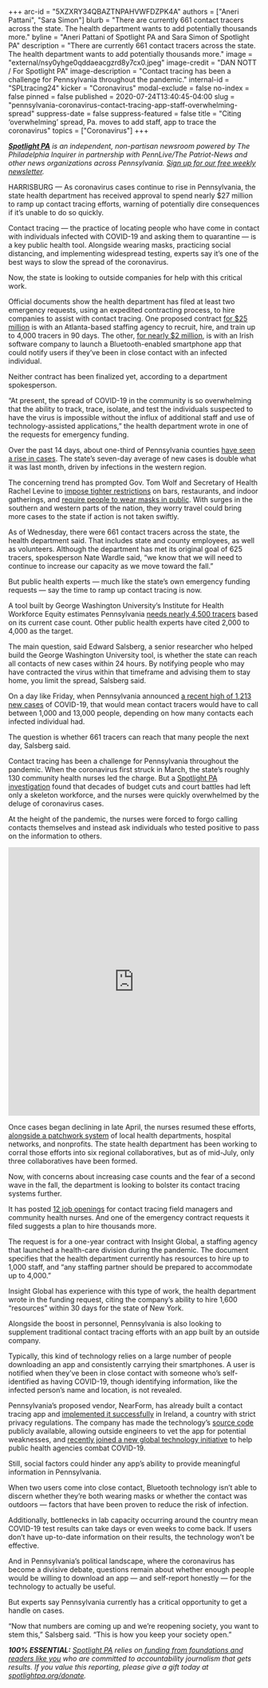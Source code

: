 +++
arc-id = "5XZXRY34QBAZTNPAHVWFDZPK4A"
authors = ["Aneri Pattani", "Sara Simon"]
blurb = "There are currently 661 contact tracers across the state. The health department wants to add potentially thousands more."
byline = "Aneri Pattani of Spotlight PA and Sara Simon of Spotlight PA"
description = "There are currently 661 contact tracers across the state. The health department wants to add potentially thousands more."
image = "external/nsy0yhge0qddaeacgzrd8y7cx0.jpeg"
image-credit = "DAN NOTT / For Spotlight PA"
image-description = "Contact tracing has been a challenge for Pennsylvania throughout the pandemic."
internal-id = "SPLtracing24"
kicker = "Coronavirus"
modal-exclude = false
no-index = false
pinned = false
published = 2020-07-24T13:40:45-04:00
slug = "pennsylvania-coronavirus-contact-tracing-app-staff-overwhelming-spread"
suppress-date = false
suppress-featured = false
title = "Citing ‘overwhelming’ spread, Pa. moves to add staff, app to trace the coronavirus"
topics = ["Coronavirus"]
+++

<a href="https://www.spotlightpa.org/"><i><b>Spotlight PA</b></i></a><i> is an independent, non-partisan newsroom powered by The Philadelphia Inquirer in partnership with PennLive/The Patriot-News and other news organizations across Pennsylvania. </i><a href="https://www.spotlightpa.org/newsletters"><i>Sign up for our free weekly newsletter</i></a><i>.</i>

HARRISBURG — As coronavirus cases continue to rise in Pennsylvania, the state health department has received approval to spend nearly $27 million to ramp up contact tracing efforts, warning of potentially dire consequences if it’s unable to do so quickly.

Contact tracing — the practice of locating people who have come in contact with individuals infected with COVID-19 and asking them to quarantine — is a key public health tool. Alongside wearing masks, practicing social distancing, and implementing widespread testing, experts say it’s one of the best ways to slow the spread of the coronavirus.

Now, the state is looking to outside companies for help with this critical work.

Official documents show the health department has filed at least two emergency requests, using an expedited contracting process, to hire companies to assist with contact tracing. One proposed contract <a href="https://web.archive.org/20200726064336/http://www.emarketplace.state.pa.us/PrintVersion.aspx?m=EP&amp;id=18187">for $25 million</a> is with an Atlanta-based staffing agency to recruit, hire, and train up to 4,000 tracers in 90 days. The other, <a href="https://web.archive.org/20200726053402/http://www.emarketplace.state.pa.us/PrintVersion.aspx?m=EP&amp;id=18013">for nearly $2 million</a>, is with an Irish software company to launch a Bluetooth-enabled smartphone app that could notify users if they’ve been in close contact with an infected individual.

Neither contract has been finalized yet, according to a department spokesperson.

“At present, the spread of COVID-19 in the community is so overwhelming that the ability to track, trace, isolate, and test the individuals suspected to have the virus is impossible without the influx of additional staff and use of technology-assisted applications,” the health department wrote in one of the requests for emergency funding.

<script src="https://www.spotlightpa.org/embed.js" async></script><div data-spl-embed-version="1" data-spl-src="https://www.spotlightpa.org/embeds/donate/"></div>

Over the past 14 days, about one-third of Pennsylvania counties <a href="https://www.spotlightpa.org/news/2020/03/pa-coronavirus-updates-cases-map-live-tracker/">have seen a rise in cases</a>. The state’s seven-day average of new cases is double what it was last month, driven by infections in the western region.

The concerning trend has prompted Gov. Tom Wolf and Secretary of Health Rachel Levine to <a href="https://www.spotlightpa.org/news/2020/07/pennsylvania-coronavirus-restrictions-wolf-bars-restaurants-nightclubs-telework/">impose tighter restrictions</a> on bars, restaurants, and indoor gatherings, and <a href="https://www.spotlightpa.org/news/2020/07/pennsylvania-masks-mandatory-coronavirus-increases/">require people to wear masks in public</a>. With surges in the southern and western parts of the nation, they worry travel could bring more cases to the state if action is not taken swiftly.

As of Wednesday, there were 661 contact tracers across the state, the health department said. That includes state and county employees, as well as volunteers. Although the department has met its original goal of 625 tracers, spokesperson Nate Wardle said, “we know that we will need to continue to increase our capacity as we move toward the fall.”

But public health experts — much like the state’s own emergency funding requests — say the time to ramp up contact tracing is now.

A tool built by George Washington University’s Institute for Health Workforce Equity estimates Pennsylvania <a href="https://web.archive.org/web/20210822235001/https://www.gwhwi.org/estimator-613404.html">needs nearly 4,500 tracers</a> based on its current case count. Other public health experts have cited 2,000 to 4,000 as the target.

The main question, said Edward Salsberg, a senior researcher who helped build the George Washington University tool, is whether the state can reach all contacts of new cases within 24 hours. By notifying people who may have contracted the virus within that timeframe and advising them to stay home, you limit the spread, Salsberg said.

On a day like Friday, when Pennsylvania announced <a href="https://www.media.pa.gov/Pages/Health-Details.aspx?newsid=927">a recent high of 1,213 new cases</a> of COVID-19, that would mean contact tracers would have to call between 1,000 and 13,000 people, depending on how many contacts each infected individual had.

The question is whether 661 tracers can reach that many people the next day, Salsberg said.

Contact tracing has been a challenge for Pennsylvania throughout the pandemic. When the coronavirus first struck in March, the state’s roughly 130 community health nurses led the charge. But a <a href="https://www.spotlightpa.org/news/2020/04/pennsylvania-coronavirus-investigation-contact-tracing-nurses-budget-cuts/">Spotlight PA investigation</a> found that decades of budget cuts and court battles had left only a skeleton workforce, and the nurses were quickly overwhelmed by the deluge of coronavirus cases.

At the height of the pandemic, the nurses were forced to forgo calling contacts themselves and instead ask individuals who tested positive to pass on the information to others.

<iframe title="How many contact tracers does Pennsylvania need?" aria-label="Grouped Bars" id="datawrapper-chart-pmmmM" src="https://datawrapper.dwcdn.net/pmmmM/1/" scrolling="no" frameborder="0" style="width: 0; min-width: 100% !important; border: none;" height="537"></iframe><script type="text/javascript">!function(){"use strict";window.addEventListener("message",(function(a){if(void 0!==a.data["datawrapper-height"])for(var e in a.data["datawrapper-height"]){var t=document.getElementById("datawrapper-chart-"+e)||document.querySelector("iframe[src*='"+e+"']");t&&(t.style.height=a.data["datawrapper-height"][e]+"px")}}))}();
</script>

Once cases began declining in late April, the nurses resumed these efforts, <a href="https://www.spotlightpa.org/news/2020/06/pennsylvania-reopening-contact-tracing-coronavirus/">alongside a patchwork system</a> of local health departments, hospital networks, and nonprofits. The state health department has been working to corral those efforts into six regional collaboratives, but as of mid-July, only three collaboratives have been formed.

Now, with concerns about increasing case counts and the fear of a second wave in the fall, the department is looking to bolster its contact tracing systems further.

It has posted <a href="https://web.archive.org/web/20210921131819/https://www.health.pa.gov/topics/disease/coronavirus/Pages/Contact-Tracing.aspx">12 job openings</a> for contact tracing field managers and community health nurses. And one of the emergency contract requests it filed suggests a plan to hire thousands more.

The request is for a one-year contract with Insight Global, a staffing agency that launched a health-care division during the pandemic. The document specifies that the health department currently has resources to hire up to 1,000 staff, and “any staffing partner should be prepared to accommodate up to 4,000.”

Insight Global has experience with this type of work, the health department wrote in the funding request, citing the company’s ability to hire 1,600 “resources” within 30 days for the state of New York.

Alongside the boost in personnel, Pennsylvania is also looking to supplement traditional contact tracing efforts with an app built by an outside company.

Typically, this kind of technology relies on a large number of people downloading an app and consistently carrying their smartphones. A user is notified when they’ve been in close contact with someone who’s self-identified as having COVID-19, though identifying information, like the infected person’s name and location, is not revealed.

Pennsylvania’s proposed vendor, NearForm, has already built a contact tracing app and <a href="https://web.archive.org/20200714120553/https://www.nearform.com/blog/inside-the-collaborative-effort-behind-irelands-covid-tracker-app/">implemented it successfully</a> in Ireland, a country with strict privacy regulations. The company has made the technology’s <a href="https://github.com/covidgreen/covid-green-app">source code</a> publicly available, allowing outside engineers to vet the app for potential weaknesses, and <a href="https://www.lfph.io/2020/07/20/tech-leaders-and-health-authorities-from-around-the-globe-collaborate-to-combat-covid-19/">recently joined a new global technology initiative</a> to help public health agencies combat COVID-19.

<script src="https://www.spotlightpa.org/embed.js" async></script><div data-spl-embed-version="1" data-spl-src="https://www.spotlightpa.org/embeds/newsletter/"></div>

Still, social factors could hinder any app’s ability to provide meaningful information in Pennsylvania.

When two users come into close contact, Bluetooth technology isn’t able to discern whether they’re both wearing masks or whether the contact was outdoors — factors that have been proven to reduce the risk of infection.

Additionally, bottlenecks in lab capacity occurring around the country mean COVID-19 test results can take days or even weeks to come back. If users don’t have up-to-date information on their results, the technology won’t be effective.

And in Pennsylvania’s political landscape, where the coronavirus has become a divisive debate, questions remain about whether enough people would be willing to download an app — and self-report honestly — for the technology to actually be useful.

But experts say Pennsylvania currently has a critical opportunity to get a handle on cases.

“Now that numbers are coming up and we’re reopening society, you want to stem this,” Salsberg said. “This is how you keep your society open.”

<i><b>100% ESSENTIAL:</b></i> <a href="https://www.spotlightpa.org/"><i>Spotlight PA</i></a><i> relies on</i><a href="https://www.spotlightpa.org/support"><i> funding from foundations and readers like you</i></a><i> who are committed to accountability journalism that gets results. If you value this reporting, please give a gift today at </i><a href="https://www.spotlightpa.org/donate"><i>spotlightpa.org/donate</i></a><i>.</i>

<script src="https://www.spotlightpa.org/embed.js" async></script><div data-spl-embed-version="1" data-spl-src="https://www.spotlightpa.org/embeds/tips/?tip_text=Do%20you%20have%20a%20tip%20about%20%3Cb%3Ehow%20Pa.'s%20government%20is%20responding%20to%20the%20coronavirus%3C%2Fb%3E%3F%20Tell%20us."></div>
